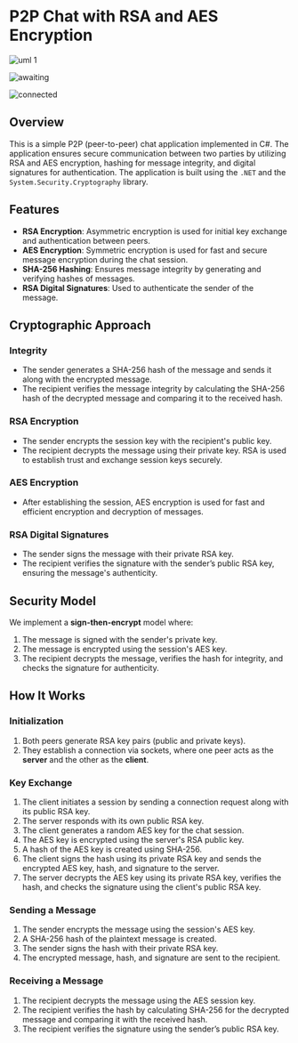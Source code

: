 # P2P Chat with RSA and AES Encryption

![uml 1](https://github.com/user-attachments/assets/f934f590-a36d-4393-819d-581cedf50d04)

![awaiting](https://github.com/user-attachments/assets/850f7c45-cb01-40cf-b2f2-98b40026bb28)

![connected](https://github.com/user-attachments/assets/cb0a8388-0d28-491b-ab6c-2c7379a77d87)

## Overview

This is a simple P2P (peer-to-peer) chat application implemented in C#. The application ensures secure communication between two parties by utilizing RSA and AES encryption, hashing for message integrity, and digital signatures for authentication. The application is built using the `.NET` and the `System.Security.Cryptography` library.

## Features

- **RSA Encryption**: Asymmetric encryption is used for initial key exchange and authentication between peers.
- **AES Encryption**: Symmetric encryption is used for fast and secure message encryption during the chat session.
- **SHA-256 Hashing**: Ensures message integrity by generating and verifying hashes of messages.
- **RSA Digital Signatures**: Used to authenticate the sender of the message.

## Cryptographic Approach

### Integrity
- The sender generates a SHA-256 hash of the message and sends it along with the encrypted message.
- The recipient verifies the message integrity by calculating the SHA-256 hash of the decrypted message and comparing it to the received hash.

### RSA Encryption
- The sender encrypts the session key with the recipient's public key.
- The recipient decrypts the message using their private key. RSA is used to establish trust and exchange session keys securely.

### AES Encryption
- After establishing the session, AES encryption is used for fast and efficient encryption and decryption of messages.

### RSA Digital Signatures
- The sender signs the message with their private RSA key.
- The recipient verifies the signature with the sender’s public RSA key, ensuring the message's authenticity.

## Security Model

We implement a **sign-then-encrypt** model where:
1. The message is signed with the sender's private key.
2. The message is encrypted using the session's AES key.
3. The recipient decrypts the message, verifies the hash for integrity, and checks the signature for authenticity.

## How It Works

### Initialization
1. Both peers generate RSA key pairs (public and private keys).
2. They establish a connection via sockets, where one peer acts as the **server** and the other as the **client**.

### Key Exchange
1. The client initiates a session by sending a connection request along with its public RSA key.
2. The server responds with its own public RSA key.
3. The client generates a random AES key for the chat session.
4. The AES key is encrypted using the server's RSA public key.
5. A hash of the AES key is created using SHA-256.
6. The client signs the hash using its private RSA key and sends the encrypted AES key, hash, and signature to the server.
7. The server decrypts the AES key using its private RSA key, verifies the hash, and checks the signature using the client's public RSA key.

### Sending a Message
1. The sender encrypts the message using the session's AES key.
2. A SHA-256 hash of the plaintext message is created.
3. The sender signs the hash with their private RSA key.
4. The encrypted message, hash, and signature are sent to the recipient.

### Receiving a Message
1. The recipient decrypts the message using the AES session key.
2. The recipient verifies the hash by calculating SHA-256 for the decrypted message and comparing it with the received hash.
3. The recipient verifies the signature using the sender’s public RSA key.
